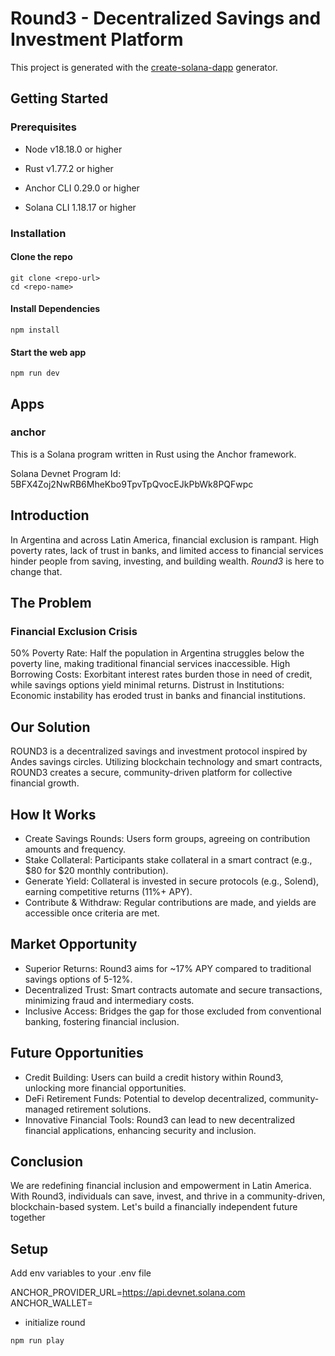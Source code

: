 # Round3 - Decentralized Savings and Investment Platform

This project is generated with the [create-solana-dapp](https://github.com/solana-developers/create-solana-dapp) generator.

## Getting Started

### Prerequisites

- Node v18.18.0 or higher

- Rust v1.77.2 or higher
- Anchor CLI 0.29.0 or higher
- Solana CLI 1.18.17 or higher

### Installation

#### Clone the repo

```shell
git clone <repo-url>
cd <repo-name>
```

#### Install Dependencies

```shell
npm install
```

#### Start the web app

```
npm run dev
```

## Apps

### anchor

This is a Solana program written in Rust using the Anchor framework.

Solana Devnet Program Id: 5BFX4Zoj2NwRB6MheKbo9TpvTpQvocEJkPbWk8PQFwpc

## Introduction

In Argentina and across Latin America, financial exclusion is rampant. High poverty rates, lack of trust in banks, and limited access to financial services hinder people from saving, investing, and building wealth. _Round3_ is here to change that.

## The Problem

### Financial Exclusion Crisis

50% Poverty Rate: Half the population in Argentina struggles below the poverty line, making traditional financial services inaccessible.
High Borrowing Costs: Exorbitant interest rates burden those in need of credit, while savings options yield minimal returns.
Distrust in Institutions: Economic instability has eroded trust in banks and financial institutions.

## Our Solution

ROUND3 is a decentralized savings and investment protocol inspired by Andes savings circles. Utilizing blockchain technology and smart contracts, ROUND3 creates a secure, community-driven platform for collective financial growth.

## How It Works

- Create Savings Rounds: Users form groups, agreeing on contribution amounts and frequency.
- Stake Collateral: Participants stake collateral in a smart contract (e.g., $80 for $20 monthly contribution).
- Generate Yield: Collateral is invested in secure protocols (e.g., Solend), earning competitive returns (11%+ APY).
- Contribute & Withdraw: Regular contributions are made, and yields are accessible once criteria are met.

## Market Opportunity

- Superior Returns: Round3 aims for ~17% APY compared to traditional savings options of 5-12%.
- Decentralized Trust: Smart contracts automate and secure transactions, minimizing fraud and intermediary costs.
- Inclusive Access: Bridges the gap for those excluded from conventional banking, fostering financial inclusion.

## Future Opportunities

- Credit Building: Users can build a credit history within Round3, unlocking more financial opportunities.
- DeFi Retirement Funds: Potential to develop decentralized, community-managed retirement solutions.
- Innovative Financial Tools: Round3 can lead to new decentralized financial applications, enhancing security and inclusion.

## Conclusion

We are redefining financial inclusion and empowerment in Latin America. With Round3, individuals can save, invest, and thrive in a community-driven, blockchain-based system. Let's build a financially independent future together

## Setup

Add env variables to your .env file

ANCHOR_PROVIDER_URL=https://api.devnet.solana.com
ANCHOR_WALLET=<Your id.json file>

- initialize round
```shell
npm run play
```